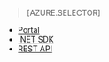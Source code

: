 > [AZURE.SELECTOR]
- [Portal](media-services-manage-content#encode.md)
- [.NET SDK](media-services-dotnet-encode-asset.md)
- [REST API](media-services-rest-encode-asset.md)

<!--HONumber=47-->
